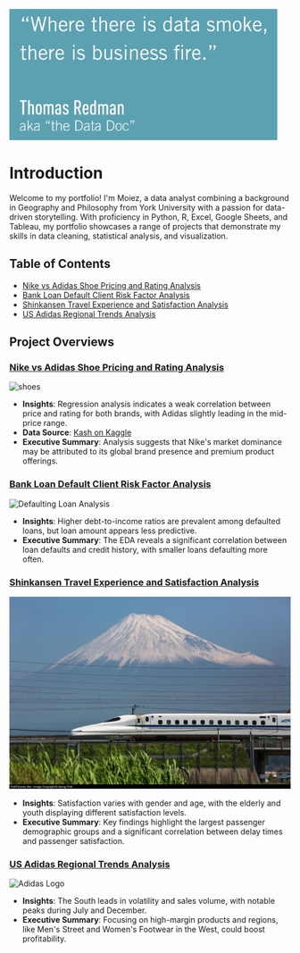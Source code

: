![power of data](https://github.com/moiez326/US-Adidas-sales/blob/main/media/Screenshot%202023-12-06%20at%2013.53.07.png)

# Introduction
Welcome to my portfolio! I'm Moiez, a data analyst combining a background in Geography and Philosophy from York University with a passion for data-driven storytelling. With proficiency in Python, R, Excel, Google Sheets, and Tableau, my portfolio showcases a range of projects that demonstrate my skills in data cleaning, statistical analysis, and visualization.

## Table of Contents
- [Nike vs Adidas Shoe Pricing and Rating Analysis](https://github.com/moiez326/Nike_vs_Adidas/blob/main/nike%20vs%20adidas.ipynb)
- [Bank Loan Default Client Risk Factor Analysis](https://github.com/moiez326/loandefault/blob/main/loan_EDA.ipynb)
- [Shinkansen Travel Experience and Satisfaction Analysis](https://github.com/moiez326/Data_analysis_portfolio/blob/main/Shinkansen/shinki_EDA.ipynb)
- [US Adidas Regional Trends Analysis](https://github.com/moiez326/US-Adidas-sales/blob/main/adidas_EDA.ipynb)

## Project Overviews

### [Nike vs Adidas Shoe Pricing and Rating Analysis](https://github.com/moiez326/Nike_vs_Adidas/tree/main)
![shoes](https://www.vestilanatura.it/wp-content/uploads/2022/06/nike-vs-adidas-competizione-e-rivalita.jpg)
- **Insights**: Regression analysis indicates a weak correlation between price and rating for both brands, with Adidas slightly leading in the mid-price range.
- **Data Source**: [Kash on Kaggle](https://www.kaggle.com/datasets/kaushiksuresh147/adidas-vs-nike)
- **Executive Summary**: Analysis suggests that Nike's market dominance may be attributed to its global brand presence and premium product offerings.

### [Bank Loan Default Client Risk Factor Analysis](https://github.com/moiez326/loandefault)
![Defaulting Loan Analysis](https://media.istockphoto.com/id/1372053987/vector/default-bank-loans-isometric-3d.jpg?s=612x612&w=0&k=20&c=Rqy-n5FhihLGtOf6DtdKjyRI-8l2sRXPYjG69ie79cM=)
- **Insights**: Higher debt-to-income ratios are prevalent among defaulted loans, but loan amount appears less predictive.
- **Executive Summary**: The EDA reveals a significant correlation between loan defaults and credit history, with smaller loans defaulting more often.

### [Shinkansen Travel Experience and Satisfaction Analysis](https://github.com/moiez326/shinkansen)
![N700 Series Shinkansen](https://github.com/moiez326/Data_analysis_portfolio/blob/main/Shinkansen/shinkn700.jpeg)
- **Insights**: Satisfaction varies with gender and age, with the elderly and youth displaying different satisfaction levels.
- **Executive Summary**: Key findings highlight the largest passenger demographic groups and a significant correlation between delay times and passenger satisfaction.

### [US Adidas Regional Trends Analysis](https://github.com/moiez326/US-Adidas-sales)
![Adidas Logo](https://1000logos.net/wp-content/uploads/2019/06/Adidas-Logo-1991.jpg)
- **Insights**: The South leads in volatility and sales volume, with notable peaks during July and December.
- **Executive Summary**: Focusing on high-margin products and regions, like Men's Street and Women's Footwear in the West, could boost profitability.

